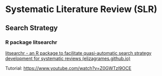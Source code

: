 # Systematic Literature Review (SLR)

## Search Strategy

### R package litsearchr



[litsearchr - an R package to facilitate quasi-automatic search strategy development for systematic reviews (elizagrames.github.io)](https://elizagrames.github.io/litsearchr/#get-started)

Tutorial: https://www.youtube.com/watch?v=Z0GWTzl9OCE


